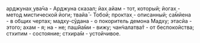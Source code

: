 арджунах̣ ува̄ча - Арджуна сказал; йах̣ айам - тот, который; йогах̣ - метод мистической йоги; твайа̄ - Тобой; проктах̣ - описанный; са̄мйена - в общих чертах; мадху-сӯдана - о покоритель демона Мадху; этасйа - этого; ахам - я; на - не; паш́йа̄ми - вижу; чан̃чалатва̄т - от беспокойства; стхитим - состояние; стхира̄м - устойчивое.